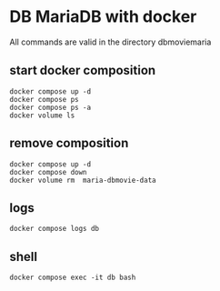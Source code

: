 # DB MariaDB with docker
All commands are valid in the directory dbmoviemaria

## start docker composition
```
docker compose up -d
docker compose ps
docker compose ps -a
docker volume ls
```

## remove composition
```
docker compose up -d
docker compose down
docker volume rm  maria-dbmovie-data
```

## logs
```
docker compose logs db
```

## shell
```
docker compose exec -it db bash
```

